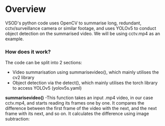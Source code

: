 # Overview
VSOD's python code uses OpenCV to summarise long, redundant, cctv/surveillance camera or similar footage, and uses YOLOv5 to conduct object detection on the summarised video. We will be using cctv.mp4 as an example.

### How does it work?
The code can be split into 2 sections:
* Video summarisation using summarisevideo(), which mainly utilises the cv2 library
* Object detection via the detect(), which mainly utilises the torch library to access YOLOv5 (yolov5s.yaml)

**summarisevideo()**
-This function takes an input .mp4 video, in our case cctv.mp4, and starts reading its frames one by one. It compares the difference between the first frame of the video with the next, and the next frame with its next, and so on. It calculates the difference using image subtraction:

